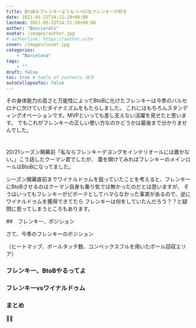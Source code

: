 ```yaml
---
title: BtoBなフレンキーよりもリベロなフレンキーが好き
date: 2021-05-22T14:11:29+09:00
lastmod: 2021-05-22T14:11:29+09:00
author: "Bucciarati"
avatar: /images/author.jpg
# authorlink: https://author.site
cover: /images/cover.jpg
categories:
    - "Barcelona"
tags: 
    - ""
draft: false
toc: true # table of contents 目次
autoCollapseToc: false
---
```



その身体能力の高さと万能性によってBtoBに化けたフレンキーは今季のバルセロナに欠けていたダイナミズムをもたらしました。
これにはもちろんスタンディングオベーションです。MVPといっても差し支えない活躍を見せたと思います。
でもこれがフレンキーの正しい使い方なのかどうかは最後まで分かりませんでした。



# 

20/21シーズン開幕前「私ならフレンキーデヨングをインテリオールには置かない。」こう話したクーマン君でしたが、
蓋を開けてみればフレンキーのメインロールはBtoBになってました。

シーズン開幕直前までワイナルドゥムを狙っていたことを考えると、フレンキーにBtoBさせるのはクーマン自身も乗り気では無かったのだとは思いますが、
そうはいってもフレンキーがピポーテとしてハマらなかった事実があるので、逆にワイナルドゥムを獲得できてたら
フレンキーは何をしていたんだろう？？と疑問に思ってしまうところもあります。

##　フレンキー、ポジション

さて、今季のフレンキーのポジション



（ヒートマップ、ボールタッチ数、コンベックスフルを用いたボール回収エリア）

### フレンキー、BtoBやるってよ



### フレンキーvsワイナルドゥム

### まとめ




